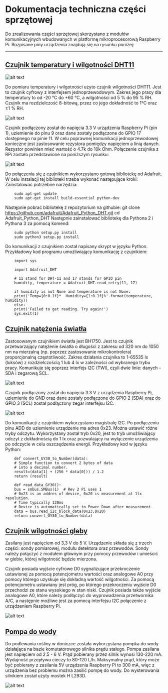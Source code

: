 Dokumentacja techniczna części sprzętowej
======================

Do zrealizowania części sprzętowej skorzystano z modułów komunikacyjnych wbudowanych w platformę mikroprocesorową Raspberry Pi. Rozpisane piny urządzenia znajdują się na rysunku poniżej:

---------
## [Czujnik temperatury i wilgotności DHT11](#czujnik-temperatury-i-wilgotności-dht11)

![alt text](media/GPIO-Pinout-Diagram-2.png)

Do pomiaru temperatury i wilgotności użyto czujnik wilgotności DHT11. Jest to czujnik cyfrowy z interfejsem jednoprzewodowym. Zakres jego pracy dla temperatury to od -20 °C do +60 °C, a wilgotności od 5 % do 95 % RH. Czujnik ma rozdzielczość 8-bitową, przez co jego dokładność to 1°C oraz ±1 % RH.

![alt text](media/dht11.png)

Czujnik podłączony został do napięcia 3.3 V urządzenia Raspberry Pi (pin 1), uziemienie do pinu 9 oraz dane zostały podłączone do GPIO 17 dostępnego na pinie 11.
W celu poprawnej komunikacji jednoprzewodowej konieczne jest zastosowanie rezystora pomiędzy napięciem a linią danych. Rezystor powinien mieć wartość o 4.7k do 10k Ohm. Połączenie czujnika z RPi zostało przedstawione na poniższym rysunku:

![alt text](media/DHT11_pi.png)

Do połączenia się z czujnikiem wykorzystano gotową bibliotekę od Adafruit. W celu instalacji tej biblioteki trzeba wykonać następujące kroki:
Zainstalować potrzebne narzędzia:

        
        sudo apt-get update
        sudo apt-get install build-essential python-dev
        

Następnie pobrać bibliotekę z repozytorium na githubie:
git clone https://github.com/adafruit/Adafruit_Python_DHT.git
cd Adafruit_Python_DHT
Następnie zainstalować bibliotekę dla Pythona 2 i Pythona 3 za pomocą komend:

        sudo python setup.py install
        sudo python3 setup.py install


Do komunikacji z czujnikiem został napisany skrypt w języku Python. Przykładowy kod programu umożliwiający komunikację z czujnikiem:

        
        import sys

        import Adafruit_DHT

        # 11 stand for DHT-11 and 17 stands for GPIO pin
        humidity, temperature = Adafruit_DHT.read_retry(11, 17)

        if humidity is not None and temperature is not None:
        print('Temp={0:0.1f}*  Humidity={1:0.1f}%'.format(temperature, humidity))
        else:
        print('Failed to get reading. Try again!')
        sys.exit(1)
        


## [Czujnik natężenia światła](#czujnik-natężenia-światła)

Zastosowanym czujnikiem światła jest BH1750. Jest to czujnik przetwarzający natężenie światła o długości z zakresu od 320 nm do 1050 nm na mierzalną (np. poprzez zastosowanie mikrokontrolera) proporcjonalną częstotliwość. Zakres działania czujnika to 1-65535 lx (luksów) z rozdzielczością 1 lub 4 lx w zależności od wybranego trybu pracy. Komunikuje się poprzez interfejs I2C (TWI), czyli dwie linie: danych - SDA i zegarową SCL.

![alt text](media/Czujnik_natenia_wiata_GY-30_-_BH1750_1.jpg)

Czujnik podłączony został do napięcia 3.3 V z urządzenia Raspberry Pi, uziemienie do GND oraz dane zostały podłączone do GPIO 2 (SDA) oraz do GPIO 3 (SCL) został podłączony zegar interfejsu I2C.

![alt text](media/BH1750-Module-Setup.png)

Do komunikacji z czujnikiem wykorzystano magistralę I2C. Po podłączeniu pinu ADD do uziemienie urządzenie ma adres 0x23. Można ustawić różne tryby odczytu. Wykorzystany został tryb 0x20, jest to tryb umożliwiający odczyt z dokładnością do 1 lx oraz pozwalający na wyłączenie urządzenia po odczycie w celu oszczędzenia energii. Przykładowy kod w języku Python:

        
        def convert_GY30_to_Number(data):
        # Simple function to convert 2 bytes of data
        # into a decimal number.
        result=(data[1] + (256 * data[0])) / 1.2
        return (result)

        def read_data_GY30():
        bus = smbus.SMBus(1)  # Rev 2 Pi uses 1
        # 0x23 is an addres of device, 0x20 is measurement at 1lx resolution.
        # Time typically 120ms
        # Device is automatically set to Power Down after measurement.
        data = bus.read_i2c_block_data(0x23,0x20)
        return convert_GY30_to_Number(data)

## [Czujnik wilgotności gleby](#czujnik-wilgotności-gleby)

Zasilany jest napięciem od 3,3 V do 5 V.  Urządzenie składa się z trzech części: sondy pomiarowej, modułu detektora oraz przewodów. Sondy należy połączyć z modułem głównym przy pomocy przewodów i umieścić w glebie, której wilgotność będzie mierzona.

Czujnik posiada wyjście cyfrowe D0 sygnalizujące przekroczenie ustawionej za pomocą potencjometru wartości oraz analogowe A0 przy pomocy którego uzyskuje się dokładną wartość wilgotności. Za pomocą potencjometru ustawiany jest próg, po którego przekroczeniu wyjście D0 przechodzi ze stanu wysokiego w stan niski. Czujnik posiada także wyjście analogowe A0, które należy podłączyć do wyprowadzenia przetwornika A/C, a następnie możliwe jest za pomocą interfejsu I2C połączenie z urządzeniem Raspberry Pi. 

![alt text](media/gleba.png)

## [Pompa do wody](#pompa-do-wody) 

Do podlewania rośliny w doniczce została wykorzystana pompka do wody działająca na bazie komutatorowego silnika prądu stałego. Pompa zasilana jest napięciem od 2.5 - 6 V. Prąd pobierany przez silnik wynosi 130-220 mA. Wydajność przepływu cieczy to 80-120 L/h. 
Maksymalny prąd, który może być pobierany z zasilania 5V urządzenia Raspberry Pi to 300 mA, więc z urządzenia bez problemu można zasilić pompę do wody. Do wysterowania silnikiem został użyty mostek H L293D. 

![alt text](media/pompka.png)